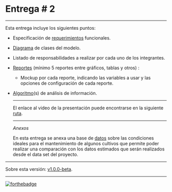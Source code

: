# Entrega # 2

_______________________________________________________________

Esta entrega incluye los siguientes puntos:

- Especificación de [requerimientos](https://github.com/backtojuan/HarvestingForTheFuture/tree/master/docs/2nd-delivery/Especificación_de_requerimientos.pdf) funcionales.

- [Diagrama](https://drive.google.com/file/d/1khdktTyoYZpk3YOs77DdQqvVRXclhKrg/view?usp=sharing) de clases del modelo. 

- Listado de responsabilidades a realizar por cada uno de los integrantes.

- [Reportes](https://github.com/backtojuan/HarvestingForTheFuture/tree/master/docs/2nd-delivery/E2-Gonzalez-Lectamo-Salinas-Valencia.pdf) (mínimo 5 reportes entre gráficos, tablas y otros) :

  - Mockup por cada reporte, indicando las variables a usar y las opciones de configuración de cada reporte.

- [Algoritmo](https://github.com/backtojuan/HarvestingForTheFuture/tree/master/docs/2nd-delivery/E2-Gonzalez-Lectamo-Salinas-Valencia.pdf)(s) de análisis de información.

  ____________________

  El enlace al video de la presentación puede encontrarse en la siguiente [ruta](https://youtu.be/NyrlmUq8GKM). 
  
  ___________________
  
  *Anexos*
  
  En esta entrega se anexa una base de [datos](https://github.com/backtojuan/HarvestingForTheFuture/tree/master/docs/2nd-delivery/DATOSDECULTIVOS.xlsx) sobre las condiciones ideales para el mantenimiento de algunos cultivos que permite poder realizar una comparación con los datos estimados que serán realizados desde el data set del proyecto.

_____________________________

Sobre esta versión: [v1.0.0-beta](https://github.com/backtojuan/HarvestingForTheFuture/tree/v1.0.0-beta). 

____________

[![forthebadge](https://forthebadge.com/images/badges/made-with-c-sharp.svg)](https://forthebadge.com)
